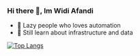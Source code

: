 ### Hi there 👋, Im Widi Afandi

- 🌱 Lazy people who loves automation
- 🧐 Still learn about infrastructure and data
  
[![Top Langs](https://github-readme-stats.vercel.app/api/top-langs/?username=technisekai&langs_count=5&theme=tokyonight)](https://github.com/technisekai/github-readme-stats)

<!-- Github stat
![Anurag's GitHub stats](https://github-readme-stats.vercel.app/api?username=technisekai&show_icons=true&theme=tokyonight)
-->

<!--
**technisekai/technisekai** is a ✨ _special_ ✨ repository because its `README.md` (this file) appears on your GitHub profile.

Here are some ideas to get you started:

- 🔭 I’m currently working on ...
- 🌱 I’m currently learning ...
- 👯 I’m looking to collaborate on ...
- 🤔 I’m looking for help with ...
- 💬 Ask me about ...
- 📫 How to reach me: ...
- 😄 Pronouns: ...
- ⚡ Fun fact: ...
-->
